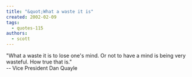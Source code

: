 ```yaml
---
title: "&quot;What a waste it is"
created: 2002-02-09
tags: 
  - quotes-115
authors: 
  - scott
---
```


"What a waste it is to lose one's mind. Or not to have a mind is being very wasteful. How true that is."  
\-- Vice President Dan Quayle
